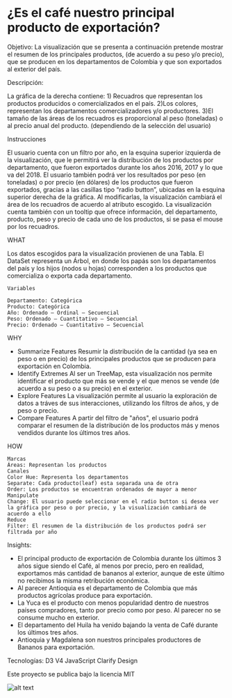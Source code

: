 # ¿Es el café nuestro principal producto de exportación?
Objetivo: 
La visualización que se presenta a continuación pretende mostrar el resumen de los principales productos, (de acuerdo a su peso y/o precio), que se producen en los departamentos de Colombia y que son exportados al exterior del país.

Descripción: 

La gráfica de la derecha contiene: 1) Recuadros que representan los productos producidos o comercializados en el país. 2)Los colores, representan los departamentos comercializadores y/o productores. 3)El tamaño de las áreas de los recuadros es proporcional al peso (toneladas) o al precio anual del producto. (dependiendo de la selección del usuario) 

Instrucciones

El usuario cuenta con un filtro por año, en la esquina superior izquierda de la visualización, que le permitirá ver la distribución de los productos por departamento, que fueron exportados durante los años 2016, 2017 y lo que va del 2018. El usuario también podrá ver los resultados por peso (en toneladas) o por precio (en dólares) de los productos que fueron exportados, gracias a las casillas tipo “radio button”, ubicadas en la esquina superior derecha de la gráfica. Al modificarlas, la visualización cambiará el área de los recuadros de acuerdo al atributo escogido. La visualización cuenta también con un tooltip que ofrece información, del departamento, producto, peso y precio de cada uno de los productos, si se pasa el mouse por los recuadros.

WHAT

Los datos escogidos para la visualización provienen de una Tabla. El DataSet representa un Árbol, en donde los papás son los departamentos del país y los hijos (nodos u hojas) corresponden a los productos que comercializa o exporta cada departamento.

    Variables

    Departamento: Categórica
    Producto: Categórica
    Año: Ordenado – Ordinal – Secuencial
    Peso: Ordenado – Cuantitativo – Secuencial
    Precio: Ordenado – Cuantitativo – Secuencial

WHY

* Summarize Features
Resumir la distribución de la cantidad (ya sea en peso o en precio) de los principales productos que se producen para exportación en Colombia.
* Identify Extremes
Al ser un TreeMap, esta visualización nos permite identificar el producto que más se vende y el que menos se vende (de acuerdo a su peso o a su precio) en el exterior.
* Explore Features
La visualización permite al usuario la exploración de datos a tráves de sus interacciones, utilizando los filtros de años, y de peso o precio.
* Compare Features
A partir del filtro de "años", el usuario podrá comparar el resumen de la distribución de los productos más y menos vendidos durante los últimos tres años. 

HOW

    Marcas
    Áreas: Representan los productos
    Canales
    Color Hue: Representa los departamentos
    Separate: Cada producto(leaf) esta separada una de otra
    Order: Los productos se encuentran ordenados de mayor a menor
    Manipulate
    Change: El usuario puede seleccionar en el radio button si desea ver la gráfica por peso o por precio, y la visualización cambiará de acuerdo a ello
    Reduce
    Filter: El resumen de la distribución de los productos podrá ser filtrada por año

Insights: 
* El principal producto de exportación de Colombia durante los últimos 3 años sigue siendo el Café, al menos por precio, pero en realidad, exportamos más cantidad de bananos al exterior, aunque de este último no recibimos la misma retribución económica.
* Al parecer Antioquia es el departamento de Colombia que más productos agrícolas produce para exportación.
* La Yuca es el producto con menos popularidad dentro de nuestros países compradores, tanto por precio como por peso. Al parecer no se consume mucho en exterior.
* El departamento del Huila ha venido bajando la venta de Café durante los últimos tres años.
* Antioquia y Magdalena son nuestros principales productores de Bananos para exportación.

Tecnologías: 
D3 V4
JavaScript
Clarify Design

Este proyecto se publica bajo la licencia MIT


![alt text](https://i.imgur.com/EZuMT7X.png)
